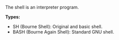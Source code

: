 The shell is an interpreter program.

**Types:**

- SH (Bourne Shell): Original and basic shell.
- BASH (Bourne Again Shell): Standard GNU shell.